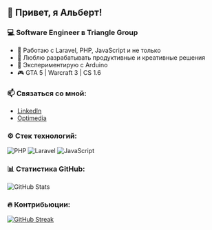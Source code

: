 ## 👋 Привет, я Альберт!  
### 💻 Software Engineer в Triangle Group  
- 🔧 Работаю с Laravel, PHP, JavaScript и не только  
- 🚀 Люблю разрабатывать продуктивные и креативные решения  
- 🎨 Экспериментирую с Arduino
- 🎮 GTA 5 | Warcraft 3 | CS 1.6   

### 📫 Связаться со мной:  
- [LinkedIn](ссылка)  
- [Optimedia](https://optimedia.uz)  

### ⚙️ Стек технологий:  
![PHP](https://img.shields.io/badge/-PHP-777BB4?logo=php&logoColor=white) 
![Laravel](https://img.shields.io/badge/-Laravel-FF2D20?logo=laravel&logoColor=white) 
![JavaScript](https://img.shields.io/badge/-JavaScript-F7DF1E?logo=javascript&logoColor=black)  

### 📊 Статистика GitHub:  
![GitHub Stats](https://github-readme-stats.vercel.app/api?username=Albert2106&show_icons=true&theme=radical)  

### 🔥 Контрибьюции:  
[![GitHub Streak](https://streak-stats.demolab.com/?user=Albert2106&theme=dark)](https://git.io/streak-stats)
